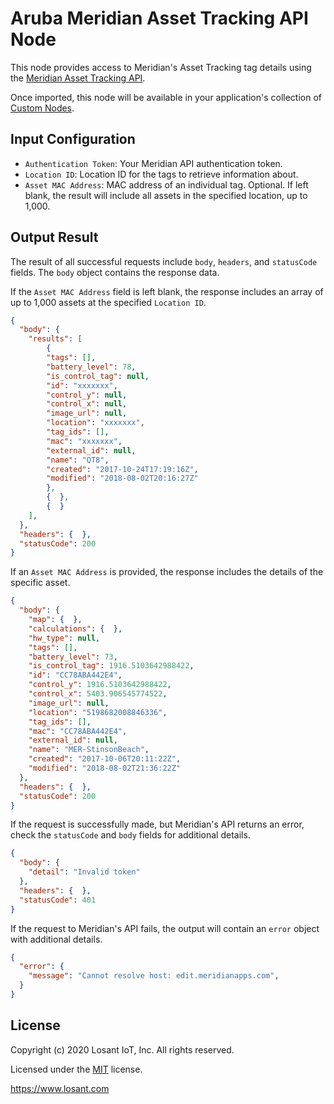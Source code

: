 # Aruba Meridian Asset Tracking API Node

This node provides access to Meridian's Asset Tracking tag details using the [Meridian Asset Tracking API](https://docs.meridianapps.com/hc/en-us/articles/360040165333-Asset-Tracking-REST-API).

Once imported, this node will be available in your application's collection of [Custom Nodes](https://~exportplaceholderid-docs-url~/workflows/custom-nodes/overview/).

## Input Configuration

* `Authentication Token`: Your Meridian API authentication token.
* `Location ID`: Location ID for the tags to retrieve information about.
* `Asset MAC Address`: MAC address of an individual tag. Optional. If left blank, the result will include all assets in the specified location, up to 1,000.

## Output Result

The result of all successful requests include `body`, `headers`, and `statusCode` fields. The `body` object contains the response data.

If the `Asset MAC Address` field is left blank, the response includes an array of up to 1,000 assets at the specified `Location ID`.

```json
{
  "body": {
    "results": [
        {
        "tags": [],
        "battery_level": 78,
        "is_control_tag": null,
        "id": "xxxxxxx",
        "control_y": null,
        "control_x": null,
        "image_url": null,
        "location": "xxxxxxx",
        "tag_ids": [],
        "mac": "xxxxxxx",
        "external_id": null,
        "name": "QT8",
        "created": "2017-10-24T17:19:16Z",
        "modified": "2018-08-02T20:16:27Z"
        },
        {  },
        {  }
    ],
  },
  "headers": {  },
  "statusCode": 200
}
```

If an `Asset MAC Address` is provided, the response includes the details of the specific asset.

```json
{
  "body": {
    "map": {  },
    "calculations": {  },
    "hw_type": null,
    "tags": [],
    "battery_level": 73,
    "is_control_tag": 1916.5103642988422,
    "id": "CC78ABA442E4",
    "control_y": 1916.5103642988422,
    "control_x": 5403.906545774522,
    "image_url": null,
    "location": "5198682008846336",
    "tag_ids": [],
    "mac": "CC78ABA442E4",
    "external_id": null,
    "name": "MER-StinsonBeach",
    "created": "2017-10-06T20:11:22Z",
    "modified": "2018-08-02T21:36:22Z"
  },
  "headers": {  },
  "statusCode": 200
}
```

If the request is successfully made, but Meridian's API returns an error, check the `statusCode` and `body` fields for additional details.

```json
{
  "body": {
    "detail": "Invalid token"
  },
  "headers": {  },
  "statusCode": 401
}
```

If the request to Meridian's API fails, the output will contain an `error` object with additional details.

```json
{
  "error": {
    "message": "Cannot resolve host: edit.meridianapps.com",
  }
}
```

## License

Copyright (c) 2020 Losant IoT, Inc. All rights reserved.

Licensed under the [MIT](https://github.com/Losant/losant-templates/blob/master/LICENSE.txt) license.

https://www.losant.com